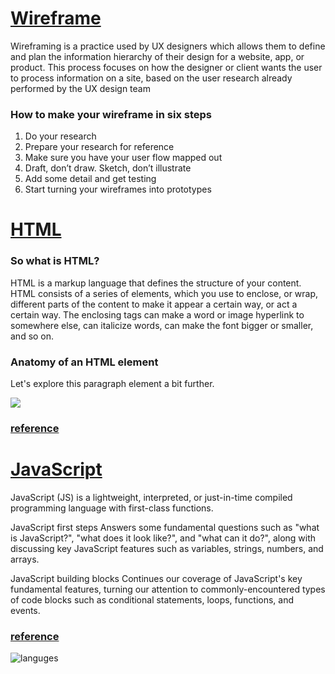# [Wireframe](https://careerfoundry.com/en/blog/ux-design/how-to-create-your-first-wireframe/)

Wireframing is a practice used by UX designers which allows them to define and plan the information hierarchy of their design for a website, app, or product. This process focuses on how the designer or client wants the user to process information on a site, based on the user research already performed by the UX design team

### How to make your wireframe in six steps
1. Do your research
2. Prepare your research for reference
3. Make sure you have your user flow mapped out
4. Draft, don’t draw. Sketch, don’t illustrate
5. Add some detail and get testing
6. Start turning your wireframes into prototypes
# [HTML](https://developer.mozilla.org/en-US/docs/Learn/Getting_started_with_the_web/HTML_basics)

### So what is HTML?
HTML is a markup language that defines the structure of your content. HTML consists of a series of elements, which you use to enclose, or wrap, different parts of the content to make it appear a certain way, or act a certain way. The enclosing tags can make a word or image hyperlink to somewhere else, can italicize words, can make the font bigger or smaller, and so on. 

### Anatomy of an HTML element
Let's explore this paragraph element a bit further.

![](https://developer.mozilla.org/en-US/docs/Learn/Getting_started_with_the_web/HTML_basics/grumpy-cat-small.png)

  ### [reference](https://www.w3schools.com/html/default.asp)


# [JavaScript](https://developer.mozilla.org/en-US/docs/Web/JavaScript)

 JavaScript (JS) is a lightweight, interpreted, or just-in-time compiled programming language with first-class functions.

JavaScript first steps
Answers some fundamental questions such as "what is JavaScript?", "what does it look like?", and "what can it do?", along with discussing key JavaScript features such as variables, strings, numbers, and arrays.

JavaScript building blocks
Continues our coverage of JavaScript's key fundamental features, turning our attention to commonly-encountered types of code blocks such as conditional statements, loops, functions, and events.

### [reference](https://www.w3schools.com/js/js_variables.asp)

![languges](https://fiverr-res.cloudinary.com/images/q_auto,f_auto/gigs/114925221/original/4ff1301b236e2946b741570ab321f7bdcae1d57d/do-javascript-html-and-css.jpg)